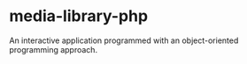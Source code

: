 # media-library-php
An interactive application programmed with an object-oriented programming approach.
